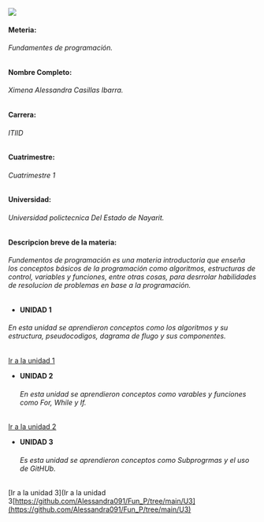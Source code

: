 ![](https://i.pinimg.com/736x/da/40/4b/da404bf7bd4398c9f256c65507d3c860.jpg)
#### Meteria:
###### Fundamentes de programación.
#### Nombre Completo:
###### Ximena Alessandra Casillas Ibarra.
#### Carrera:
###### ITIID
#### Cuatrimestre:
###### Cuatrimestre 1
#### Universidad: 
###### Universidad polictecnica Del Estado de Nayarit.
#### Descripcion breve de la materia: 
###### Fundementos de programación es una materia introductoria que enseña los conceptos básicos de la programación como algoritmos, estructuras de control, variables y funciones, entre otras cosas, para desrrolar habilidades de resolucion de problemas en base a la programación. 

- **UNIDAD 1**
###### En esta unidad se aprendieron conceptos como los algoritmos y su estructura, pseudocodigos, dagrama de flugo y sus componentes.
[Ir a la unidad 1](https://github.com/Alessandra091/Fun_P/tree/main/U1 "Ir a la unidad 1")

- **UNIDAD 2**
  ###### En esta unidad se aprendieron conceptos como varables y funciones como For, While y If.
[Ir a la unidad 2](https://github.com/Alessandra091/Fun_P/tree/main/U2 "Ir a la unidad 2")

- **UNIDAD 3**
  ###### Es esta unidad se aprendieron conceptos como Subprogrmas y el uso de GitHUb.
[Ir a la unidad 3](Ir a la unidad 3[https://github.com/Alessandra091/Fun_P/tree/main/U3](https://github.com/Alessandra091/Fun_P/tree/main/U3)
